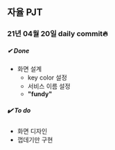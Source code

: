 ## 자율 PJT
### 21년 04월 20일 daily commit🔥

##### ✔ ️Done <br>
* 화면 설계
    * key color 설정
    * 서비스 이름 설정
    * <strong> "fundy" </strong>

##### ✔️ To do <br>
* 화면 디자인
* 껍데기만 구현 
